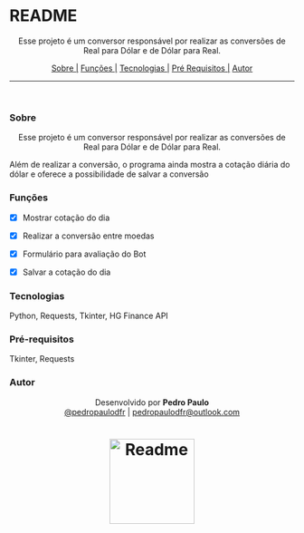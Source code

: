 # README

<p align="center">Esse projeto é um conversor responsável por realizar as conversões de Real para Dólar e de Dólar para Real.</p>

<p align="center">
  <a href="#sobre">Sobre |</a>
  <a href="#funções">Funções |</a>
  <a href="#tecnologias">Tecnologias |</a>
  <a href="#pré-requisitos">Pré Requisitos |</a>
  <a href="#autor">Autor</a>
</p>

---

<br>


### Sobre

<p align="center">Esse projeto é um conversor responsável por realizar as conversões de Real para Dólar e de Dólar para Real.</p>
<p>Além de realizar a conversão, o programa ainda mostra a cotação diária do dólar e oferece a possibilidade de salvar a conversão</p>


### Funções

- [x] Mostrar cotação do dia
- [x] Realizar a conversão entre moedas
- [x] Formulário para avaliação do Bot
- [x] Salvar a cotação do dia


### Tecnologias

Python,
Requests,
Tkinter,
HG Finance API


### Pré-requisitos

Tkinter,
Requests


### Autor

<p align="center"> Desenvolvido por <b>Pedro Paulo</b><br>
  <a href="https://www.instagram.com/pedropaulodfr/" >@pedropaulodfr</a> | <a href="mailto:pedropaulodfr@outlook.com ">pedropaulodfr@outlook.com </a></p>


<h1 align="center">
  <img alt="Readme" src="https://user-images.githubusercontent.com/29920024/179622245-fcf92b59-a36e-404d-b287-e5be35d6d8ce.png" width="150" height="150" />
</h1>
